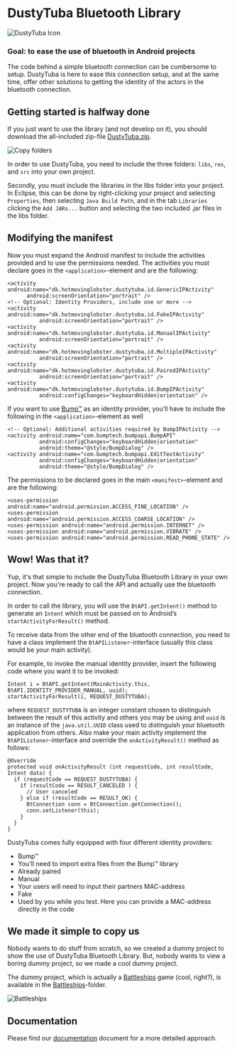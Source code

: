 # DustyTuba Bluetooth Library

![DustyTuba Icon](https://github.com/omegahm/DBP2P/raw/master/DustyTubaSampleApp/res/drawable-hdpi/icon.png)

### Goal: to ease the use of bluetooth in Android projects
The code behind a simple bluetooth connection can be cumbersome to setup.
DustyTuba is here to ease this connection setup, and at the same time, offer other solutions to getting the identity of the actors in the bluetooth connection.

## Getting started is halfway done
If you just want to use the library (and not develop on it), you should download the all-included zip-file [DustyTuba.zip](https://github.com/omegahm/DBP2P/raw/master/DustyTuba.zip).

![Copy folders](https://github.com/omegahm/DBP2P/raw/master/Documentation/copy-folders.png)

In order to use DustyTuba, you need to include the three folders: `libs`, `res`, and `src` into your own project.

Secondly, you must include the libraries in the libs folder into your project. In Eclipse, this can be done by right-clicking your project and selecting `Properties`, then selecting `Java Build Path`, and in the tab `Libraries` clicking the `Add JARs...` button and selecting the two included .jar files in the libs folder.

## Modifying the manifest
Now you must expand the Android manifest to include the activities provided and to use the permissions needed. The activities you must declare goes in the `<application>`-element and are the following:

    <activity android:name="dk.hotmovinglobster.dustytuba.id.GenericIPActivity"
	      android:screenOrientation="portrait" />
    <!-- Optional: Identity Providers, include one or more -->
    <activity android:name="dk.hotmovinglobster.dustytuba.id.FakeIPActivity"
              android:screenOrientation="portrait" />
    <activity android:name="dk.hotmovinglobster.dustytuba.id.ManualIPActivity"
              android:screenOrientation="portrait" />
    <activity android:name="dk.hotmovinglobster.dustytuba.id.MultipleIPActivity"
              android:screenOrientation="portrait" />
    <activity android:name="dk.hotmovinglobster.dustytuba.id.PairedIPActivity"
              android:screenOrientation="portrait" />
    <activity android:name="dk.hotmovinglobster.dustytuba.id.BumpIPActivity"
              android:configChanges="keyboardHidden|orientation" />

If you want to use [Bump™](http://bu.mp) as an identity provider, you'll have to include the following in the `<application>`-element as well

    <!-- Optional: Additional activities required by BumpIPActivity -->
    <activity android:name="com.bumptech.bumpapi.BumpAPI"
              android:configChanges="keyboardHidden|orientation" 
              android:theme="@style/BumpDialog" />
    <activity android:name="com.bumptech.bumpapi.EditTextActivity"
              android:configChanges="keyboardHidden|orientation" 
              android:theme="@style/BumpDialog" />

The permissions to be declared goes in the main `<manifest>`-element and are the following:

    <uses-permission android:name="android.permission.ACCESS_FINE_LOCATION" />
    <uses-permission android:name="android.permission.ACCESS_COARSE_LOCATION" />
    <uses-permission android:name="android.permission.INTERNET" />
    <uses-permission android:name="android.permission.VIBRATE" />
    <uses-permission android:name="android.permission.READ_PHONE_STATE" />

## Wow! Was that it?
Yup, it's that simple to include the DustyTuba Bluetooth Library in your own project.
Now you're ready to call the API and actually use the bluetooth connection.

In order to call the library, you will use the `BtAPI.getIntent()` method to generate an `Intent` which must be passed on to Android’s `startActivityForResult()` method.

To receive data from the other end of the bluetooth connection, you need to have a class implement the `BtAPIListener`-interface (usually this class would be your main activity).

For example, to invoke the manual identity provider, insert the following code where you want it to be invoked:
    
    Intent i = BtAPI.getIntent(MainActivity.this, BtAPI.IDENTITY_PROVIDER_MANUAL, uuid);
    startActivityForResult(i, REQUEST_DUSTYTUBA);

where `REQUEST_DUSTYTUBA` is an integer constant chosen to distinguish between the result of this activity and others you may be using and `uuid` is an instance of the `java.util.UUID` class used to distinguish your bluetooth application from others. Also make your main activity implement the `BtAPIListener`-interface and override the `onActivityResult()` method as follows:

    @Override
    protected void onActivityResult (int requestCode, int resultCode, Intent data) {
      if (requestCode == REQUEST_DUSTYTUBA) {
        if (resultCode == RESULT_CANCELED ) {
          // User canceled
        } else if (resultCode == RESULT_OK) {
          BtConnection conn = BtConnection.getConnection(); 
          conn.setListener(this);
        }
      }
    }

DustyTuba comes fully equipped with four different identity providers:

* Bump™
 * You'll need to import extra files from the Bump™ library
* Already paired
* Manual
 * Your users will need to input their partners MAC-address
* Fake
 * Used by you while you test. Here you can provide a MAC-address directly in the code

## We made it simple to copy us
Nobody wants to do stuff from scratch, so we created a dummy project to show the use of DustyTuba Bluetooth Library.
But, nobody wants to view a boring dummy project, so we made a cool dummy project.

The dummy project, which is actually a [Battleships](http://en.wikipedia.org/wiki/Battleships) game (cool, right?), is available in the [Battleships](https://github.com/omegahm/DBP2P/tree/master/Battleships)-folder.

![Battleships](https://github.com/omegahm/DBP2P/raw/master/Battleships/res/drawable/icon.png)

## Documentation
Please find our [documentation](https://github.com/omegahm/DBP2P/raw/master/Documentation/Documentation.pdf) document for a more detailed approach.